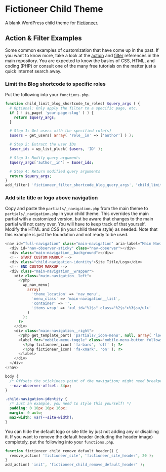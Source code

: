 # Fictioneer Child Theme

A blank WordPress child theme for [Fictioneer](https://github.com/Tetrakern/fictioneer/).

## Action & Filter Examples

Some common examples of customization that have come up in the past. If you want to know more, take a look at the [action](https://github.com/Tetrakern/fictioneer/blob/main/ACTIONS.md) and [filter](https://github.com/Tetrakern/fictioneer/blob/main/FILTERS.md) references in the main repository. You are expected to know the basics of CSS, HTML, and coding (PHP) or consult one of the many free tutorials on the matter just a quick Internet search away.

### Limit the Blog shortcode to specific roles

Put the following into your `functions.php`.

```php
function child_limit_blog_shortcode_to_roles( $query_args ) {
  # Optional: Only apply the filter to a specific page, etc.
  if ( ! is_page( 'your-page-slug' ) ) {
    return $query_args;
  }

  # Step 1: Get users with the specified role(s)
  $users = get_users( array( 'role__in' => ['author'] ) );

  # Step 2: Extract the user IDs
  $user_ids = wp_list_pluck( $users, 'ID' );

  # Step 3: Modify query arguments
  $query_args['author__in'] = $user_ids;

  # Step 4: Return modified query arguments
  return $query_args;
}
add_filter( 'fictioneer_filter_shortcode_blog_query_args', 'child_limit_blog_shortcode_to_roles', 10 );
```

### Add site title or logo above navigation

Copy and paste the `partials/_navigation.php` from the main theme to `partials/_navigation.php` in your child theme. This overrides the main partial with a customized version, but be aware that changes to the main partial will not carry over. You will have to keep track of that yourself. Modify the HTML and CSS (in your child theme style) as needed. Note that this example is just the foundation and not ready to be used.

```php
<nav id="full-navigation" class="main-navigation" aria-label="Main Navigation">
  <div id="nav-observer-sticky" class="nav-observer"></div>
  <div class="main-navigation__background"></div>
  <!-- START CUSTOM MARKUP -->
  <div class="child-navigation-identity">Site Title/Logo</div>
  <!-- END CUSTOM MARKUP -->
  <div class="main-navigation__wrapper">
    <div class="main-navigation__left">
      <?php
        wp_nav_menu(
          array(
            'theme_location' => 'nav_menu',
            'menu_class' => 'main-navigation__list',
            'container' => '',
            'items_wrap' => '<ul id="%1$s" class="%2$s">%3$s</ul>'
          )
        );
      ?>
    </div>
    <div class="main-navigation__right">
      <?php get_template_part( 'partials/_icon-menu', null, array( 'location' => 'in-navigation' ) ); ?>
      <label for="mobile-menu-toggle" class="mobile-menu-button follows-alert-number">
        <?php fictioneer_icon( 'fa-bars', 'off' ); ?>
        <?php fictioneer_icon( 'fa-xmark', 'on' ); ?>
      </label>
    </div>
  </div>
</nav>
```

```css
body {
  /* Offsets the stickiness point of the navigation; might need breakpoints for mobile! */
  --nav-observer-offset: 34px;
}

.child-navigation-identity {
  /* Just an example, you need to style this yourself! */
  padding: 0 10px 10px 16px;
  margin: 0 auto;
  max-width: var(--site-width);
}
```

You can hide the default logo or site title by just not adding any or disabling it. If you want to remove the default header (including the header image) completely, put the following into your `functions.php`.

```php
function fictioneer_child_remove_default_header() {
  remove_action( 'fictioneer_site', 'fictioneer_site_header', 20 );
}
add_action( 'init', 'fictioneer_child_remove_default_header' );
```
